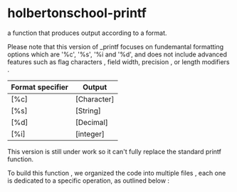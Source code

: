 # holbertonschool-printf
a function that produces output according to a format.

Please note that this version of _printf focuses on fundemantal formatting options which are '%c', '%s', '%i and '%d', and does not include advanced features such as flag characters , field width, precision , or length modifiers .


| Format specifier            | Output                                                               |
| ----------------- | ----------------- |
| [%c] | [Character] |
| [%s] | [String] |
| [%d] | [Decimal] |
| [%i] | [integer] |

This version is still under work so it can't fully replace the standard printf function.

To build this function , we organized the code into multiple files , each one is dedicated to a specific operation, as outlined below :


